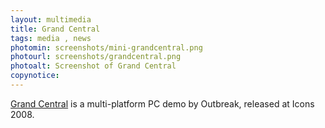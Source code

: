 ```yaml
---
layout: multimedia
title: Grand Central
tags: media , news
photomin: screenshots/mini-grandcentral.png
photourl: screenshots/grandcentral.png
photoalt: Screenshot of Grand Central
copynotice:
---
```


[Grand Central](http://pouet.net/prod.php?which=50691) is a multi-platform PC
demo by Outbreak, released at Icons 2008.
